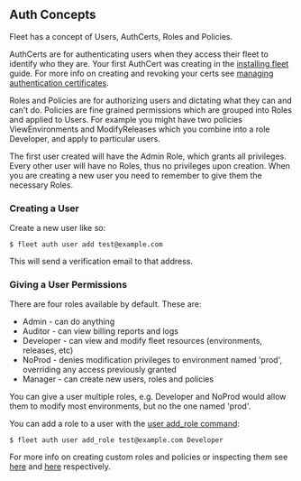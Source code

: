 ## Auth Concepts

Fleet has a concept of Users, AuthCerts, Roles and Policies.

AuthCerts are for authenticating users when they access their fleet to identify who they are. Your first AuthCert was creating in the [installing fleet](/getting-started/installing-fleet-tool) guide. For more info on creating and revoking your certs see [managing authentication certificates](/how-to/manage-certs).

Roles and Policies are for authorizing users and dictating what they can and can't do. Policies are fine grained permissions which are grouped into Roles and applied to Users. For example you might have two policies ViewEnvironments and ModifyReleases which you combine into a role Developer, and apply to particular users.

The first user created will have the Admin Role, which grants all privileges. Every other user will have no Roles, thus no privileges upon creation. When you are creating a new user you need to remember to give them the necessary Roles.

### Creating a User

Create a new user like so:

```
$ fleet auth user add test@example.com
```

This will send a verification email to that address.

### Giving a User Permissions

There are four roles available by default. These are:

* Admin - can do anything
* Auditor - can view billing reports and logs
* Developer - can view and modify fleet resources (environments, releases, etc)
* NoProd - denies modification privileges to environment named 'prod', overriding any access previously granted
* Manager - can create new users, roles and policies

You can give a user multiple roles, e.g. Developer and NoProd would allow them to modify most environments, but no the one named 'prod'.

You can add a role to a user with the [user add_role command](/how-to/manage-roles):

```
$ fleet auth user add_role test@example.com Developer
```

For more info on creating custom roles and policies or inspecting them see [here](/how-to/manage-roles) and [here](/how-to/manage-policies) respectively.
